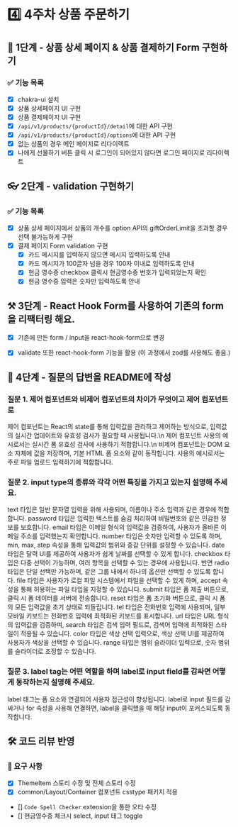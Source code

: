 # 4️⃣ 4주차 상품 주문하기
## 📡 1단계 - 상품 상세 페이지 & 상품 결제하기 Form 구현하기
### ✅ 기능 목록
- [x] chakra-ui 설치
- [x] 상품 상세페이지 UI 구현
- [x] 상품 결제페이지 UI 구현
- [x] `/api/v1/products/{productId}/detail`에 대한 API 구현
- [x] `/api/v1/products/{productId}/options`에 대한 API 구현
- [x] 없는 상품의 경우 메인 페이지로 리다이렉트
- [x] 나에게 선물하기 버튼 클릭 시 로그인이 되어있지 않다면 로그인 페이지로 리다이렉트

## 👓 2단계 - validation 구현하기
### ✅ 기능 목록
- [x] 상품 상세 페이지에서 상품의 개수를 option API의 giftOrderLimit을 초과할 경우 선택 불가능하게 구현
- [x] 결제 페이지 Form validation 구현
  - [x] 카드 메시지를 입력하지 않으면 메시지 입력하도록 안내
  - [x] 카드 메시지가 100글자 넘을 경우 100자 이내로 입력하도록 안내
  - [x] 현금 영수증 checkbox 클릭시 현금영수증 번호가 입력되었는지 확인
  - [x] 현금 영수증 입력은 숫자만 입력하도록 안내

## ⚒️ 3단계 - React Hook Form를 사용하여 기존의 form을 리팩터링 해요.
- [x] 기존에 만든 form / input을 react-hook-form으로 변경
- [x] validate 또한 react-hook-form 기능을 활용 (이 과정에서 zod를 사용해도 좋음.)


## 🤔 4단계 - 질문의 답변을 README에 작성
### 질문 1. 제어 컴포넌트와 비제어 컴포넌트의 차이가 무엇이고 제어 컴포넌트로 
제어 컴포넌트는 React의 state를 통해 입력값을 관리하고 제어하는 방식으로, 입력값의 실시간 업데이트와 유효성 검사가 필요할 때 사용됩니다.\n
제어 컴포넌트 사용의 예시로서는 실시간 폼 유효성 검사에 사용하기 적합합니다.\n
비제어 컴포넌트는 DOM 요소 자체에 값을 저장하며, 기본 HTML 폼 요소와 같이 동작합니다. 사용의 예시로서는 주로 파일 업로드 입력하기에 적합합니다.

### 질문 2. input type의 종류와 각각 어떤 특징을 가지고 있는지 설명해 주세요.
text 타입은 일반 문자열 입력을 위해 사용되며, 이름이나 주소 입력과 같은 경우에 적합합니다.
password 타입은 입력한 텍스트를 숨김 처리하여 비밀번호와 같은 민감한 정보를 보호합니다.
email 타입은 이메일 형식의 입력값을 검증하여, 사용자가 올바른 이메일 주소를 입력했는지 확인합니다.
number 타입은 숫자만 입력할 수 있도록 하며, min, max, step 속성을 통해 입력값의 범위와 증감 단위를 설정할 수 있습니다.
date 타입은 달력 UI를 제공하여 사용자가 쉽게 날짜를 선택할 수 있게 합니다.
checkbox 타입은 다중 선택이 가능하며, 여러 항목을 선택할 수 있는 경우에 사용됩니다.
반면 radio 타입은 단일 선택만 가능하며, 같은 그룹 내에서 하나의 옵션만 선택할 수 있도록 합니다.
file 타입은 사용자가 로컬 파일 시스템에서 파일을 선택할 수 있게 하며, accept 속성을 통해 허용하는 파일 타입을 지정할 수 있습니다.
submit 타입은 폼 제출 버튼으로, 클릭 시 폼 데이터를 서버에 전송합니다.
reset 타입은 폼 초기화 버튼으로, 클릭 시 폼의 모든 입력값을 초기 상태로 되돌립니다.
tel 타입은 전화번호 입력에 사용되며, 일부 모바일 키보드는 전화번호 입력에 최적화된 키보드를 표시합니다.
url 타입은 URL 형식의 입력값을 검증하며,
search 타입은 검색 입력 필드로, 검색어 입력에 최적화된 스타일이 적용될 수 있습니다.
color 타입은 색상 선택 입력으로, 색상 선택 UI를 제공하여 사용자가 색상을 선택할 수 있습니다.
range 타입은 범위 슬라이더 입력으로, 숫자 범위를 슬라이더로 조정할 수 있습니다.

### 질문 3. label tag는 어떤 역할을 하며 label로 input field를 감싸면 어떻게 동작하는지 설명해 주세요.
label 태그는 폼 요소와 연결되어 사용자 접근성이 향상됩니다.
label로 input 필드를 감싸거나 for 속성을 사용해 연결하면, label을 클릭했을 때 해당 input이 포커스되도록 동작합니다.

## 🛠️ 코드 리뷰 반영
### 📄 요구 사항
- [x] ThemeItem 스토리 수정 및 전체 스토리 수정 
- [x] common/Layout/Container 컴포넌트 csstype 패키지 적용
- [] `Code Spell Checker` extension을 통한 오타 수정
- [] 현금영수증 체크시 select, input 태그 toggle